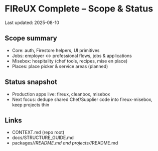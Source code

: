 # FIReUX Complete – Scope & Status

Last updated: 2025-08-10

## Scope summary

- Core: auth, Firestore helpers, UI primitives
- Jobs: employer ↔ professional flows, jobs & applications
- Misebox: hospitality (chef tools, recipes, mise en place)
- Places: place picker & service areas (planned)

## Status snapshot

- Production apps live: fireux, cleanbox, misebox
- Next focus: dedupe shared Chef/Supplier code into fireux-misebox, keep projects thin

## Links

- CONTEXT.md (repo root)
- docs/STRUCTURE_GUIDE.md
- packages/_/README.md and projects/_/README.md
